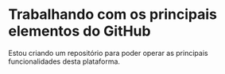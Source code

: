 # Trabalhando com os principais elementos do GitHub

Estou criando um repositório para poder operar as principais funcionalidades desta plataforma.

